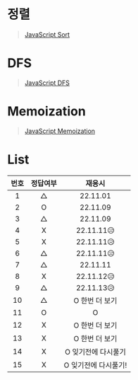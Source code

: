 # 정렬

> [JavaScript Sort](../../../theory/recursive.md)

# DFS

> [JavaScript DFS](../../../theory/dfs.md)

# Memoization

> [JavaScript Memoization](../../../theory/memoization.md)

# List

| 번호 | 정답여부 |        재응시        |
| :--: | :------: | :------------------: |
|  1   |    △     |       22.11.01       |
|  2   |    O     |       22.11.09       |
|  3   |    △     |       22.11.09       |
|  4   |    X     |      22.11.11😥      |
|  5   |    X     |      22.11.11😥      |
|  6   |    △     |      22.11.11😥      |
|  7   |    △     |       22.11.11       |
|  8   |    X     |      22.11.12😥      |
|  9   |    △     |      22.11.13😥      |
|  10  |    △     |    O 한번 더 보기    |
|  11  |    O     |          O           |
|  12  |    X     |    O 한번 더 보기    |
|  13  |    X     |    O 한번 더 보기    |
|  14  |    X     | O 잊기전에 다시풀기  |
|  15  |    X     | O 잊기전에 다시풀기! |
